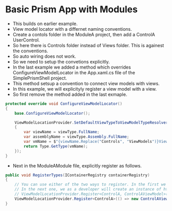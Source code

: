# Basic Prism App with Modules
- This builds on earlier example.
- View model locator with a differnet naming conventions.
- Create a contols folder in the ModuleA project, then add a ControlA UserControl.
- So here there is Controls folder instead of Views folder. This is againest the conventions.
- So auto wiring does not work.
- So we need to setup the convetions explicitly. 
- In the last example we added a method which overrides ConfigureViewModelLocator in the App.xaml.cs file of the SimplePrismShell project.
- This method setsup a convention to connect view models with views.
- In this example, we will explicityly register a view model with a view. 
- So first remove the method added in the last exmaple. 

```cs
protected override void ConfigureViewModelLocator()
{
    base.ConfigureViewModelLocator();

    ViewModelLocationProvider.SetDefaultViewTypeToViewModelTypeResolver((viewType) =>
    {
        var viewName = viewType.FullName;
        var assemblyName = viewType.Assembly.FullName;
        var vmName = $"{viewName.Replace("Controls", "ViewModels")}ViewModel, {assemblyName}";
        return Type.GetType(vmName);
    });
}
```

- Next in the ModuleAModule file, explicitly register as follows.
```cs
public void RegisterTypes(IContainerRegistry containerRegistry)
{
    // You can use either of the two ways to register. In the first we specify the type, do the vmlocator will create an instance and then assign to the datacontext on the view.
    // In the next one, we as a developer will create an instance of hte view model, so the vm locator will simply use that.
    // ViewModelLocationProvider.Register<ControlA, ControlAViewModel>();
    ViewModelLocationProvider.Register<ControlA>(() => new ControlAViewModel() { WelcomeMessage = "Hello from Factory" });
}
```